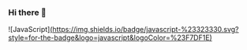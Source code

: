 ### Hi there 👋

<!--
**Anton-plck/Anton-plck** is a ✨ _special_ ✨ repository because its `README.md` (this file) appears on your GitHub profile.

Here are some ideas to get you started:

- 🔭 I’m currently working on ...
- 🌱 I’m currently learning ...
- 👯 I’m looking to collaborate on ...
- 🤔 I’m looking for help with ...
- 💬 Ask me about ...
- 📫 How to reach me: ...
- 😄 Pronouns: ...
- ⚡ Fun fact: ...
-->
![JavaScript][(https://img.shields.io/badge/javascript-%23323330.svg?style=for-the-badge&logo=javascript&logoColor=%23F7DF1E)](https://github.com/Anton-plck/QA_HW/tree/main/JavaScript)
